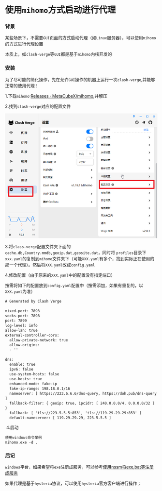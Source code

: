 # 使用`mihomo`方式启动进行代理

### 背景

某些场景下，不需要`GUI`页面的方式启动代理（如`Linux`服务器），可以使用`mihomo`的方式进行代理设置

本质上，如`clash-verge`等`GUI`都是基于`mihomo`内核开发的



### 安装

为了尽可能的简化操作，先在允许`GUI`操作的机器上运行一次`clash-verge`,并能够正常的使用代理！

1.下载`mihomo`:[Releases · MetaCubeX/mihomo](https://github.com/MetaCubeX/mihomo/releases),并解压

2.找到`clash-verge`对应的配置文件

![image-20250619153718590](./img/mihomo/image-20250619153718590.png)

​	3.将`class-verge`配置文件夹下面的`cache.db,Country.mmdb,geoip.dat,geosite.dat`，同时将 `profiles`目录下`xxx.yaml`的复制到`mihomo`文件夹下（可能`XXX.yaml`有多个，找到实际正在使用的那一个代理）。然后将`XXX.yaml`改成`config.yaml`

4.修改配置（由于原来的`XXX.yaml`中的配置没有指定端口）

按需将如下的配置放到`config.yaml`配置中（按需添加，如果有重复的，以`XXX.yaml`为准）

```
# Generated by Clash Verge

mixed-port: 7893
socks-port: 7898
port: 7899
log-level: info
allow-lan: true
external-controller-cors:
  allow-private-network: true
  allow-origins:
  - ''

dns:
  enable: true
  ipv6: false
  use-system-hosts: false
  use-hosts: true
  enhanced-mode: fake-ip
  fake-ip-range: 198.18.0.1/16
  nameserver: [ https://223.6.6.6/dns-query, https://doh.pub/dns-query ]
  fallback-filter: { geoip: true, ipcidr: [ 240.0.0.0/4, 0.0.0.0/32 ] }
  fallback: [ 'tls://223.5.5.5:853', 'tls://119.29.29.29:853' ]
  default-nameserver: [ 119.29.29.29, 223.5.5.5 ]
```



​	4.启动	

```
使用windows命令举例
mihomo.exe -d .
```



### 后记

`windows`平台，如果希望将`exe`注册成服务，可以参考[使用nssm将exe,bat等注册成服务](../windows/使用nssm将exe,bat等注册成服务.md)

如果代理是基于`hysteria`协议，可以使用`hysteria`官方客户端进行操作；

